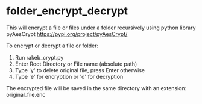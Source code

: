 # folder_encrypt_decrypt
This will encrypt a file or files under a folder recursively using python library pyAesCrypt https://pypi.org/project/pyAesCrypt/

To encrypt or decrypt a file or folder:
1. Run rakeb_crypt.py
2. Enter Root Directory or File name (absolute path)
3. Type 'y' to delete original file, press Enter otherwise
4. Type 'e' for encryption or 'd' for decryption

The encrypted file will be saved in the same directory with an extension: original_file.enc
